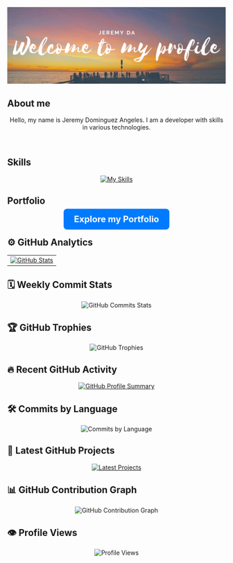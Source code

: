 <div align="center">
  <img src="/GitHudPROFILE.png" alt="Jeremy Dominguez Angeles Profile Picture">
</div>

## About me

<p align="center">
  Hello, my name is Jeremy Dominguez Angeles. I am a developer with skills in various technologies.
</p>

<br>

## Skills

<div align="center">
  <a href="https://skillicons.dev">
    <img src="https://skillicons.dev/icons?i=mysql,css,html,python,react,js,typescript,tailwind" alt="My Skills">
  </a>
</div>

## Portfolio

<div align="center">
  <p>
    <a href="https://projects-js-gamma.vercel.app/" target="_bck" style="background-color: #007bff; color: #fff; padding: 12px 24px; border-radius: 8px; text-decoration: none; font-weight: bold; font-size: 20px; transition: transform 0.3s ease;">
      Explore my Portfolio
    </a>
  </p>
</div>

## ⚙️ GitHub Analytics

<table align="center">
  <tr>
    <td align="center">
      <a href="https://github.com/jeremyda173">
        <img height="190em" src="https://github-readme-stats-eight-theta.vercel.app/api?username=jeremyda173&show_icons=true&theme=algolia&include_all_commits=true&count_private=true" alt="GitHub Stats"/>
      </a>
    </td>
  </tr>
</table>

## 🗓️ Weekly Commit Stats

<div align="center">
  <img src="https://github-readme-streak-stats.herokuapp.com/?user=jeremyda173&theme=algolia" alt="GitHub Commits Stats">
</div>

## 🏆 GitHub Trophies

<div align="center">
  <img src="https://github-profile-trophy.vercel.app/?username=jeremyda173&theme=algolia&no-frame=true&row=1" alt="GitHub Trophies">
</div>

## 🔥 Recent GitHub Activity

<div align="center">
  <a href="https://github.com/vn7n24fzkq/github-profile-summary-cards">
    <img src="https://github-profile-summary-cards.vercel.app/api/cards/profile-details?username=jeremyda173&theme=algolia" alt="GitHub Profile Summary">
  </a>
</div>

## 🛠️ Commits by Language

<div align="center">
  <img src="https://github-readme-stats.vercel.app/api/top-langs/?username=jeremyda173&langs_count=8&theme=algolia" alt="Commits by Language">
</div>

<!-- ## 🚀 Technologies I Work With

<div align="center">
  <img src="https://img.shields.io/badge/React-61DAFB?logo=react&logoColor=black" alt="React Badge">
  <img src="https://img.shields.io/badge/Node.js-339933?logo=node.js&logoColor=white" alt="Node.js Badge">
  <img src="https://img.shields.io/badge/TypeScript-3178C6?logo=typescript&logoColor=white" alt="TypeScript Badge">
  <img src="https://img.shields.io/badge/TailwindCSS-06B6D4?logo=tailwind-css&logoColor=white" alt="TailwindCSS Badge">
  <img src="https://img.shields.io/badge/MySQL-4479A1?logo=mysql&logoColor=white" alt="MySQL Badge">
</div> -->

<!-- ## 🌐 Social Links

<div align="center">
  <a href="https://twitter.com/jeremyda173" target="_blank">
    <img src="https://img.shields.io/badge/Twitter-1DA1F2?logo=twitter&logoColor=white" alt="Twitter Badge">
  </a>
  <a href="https://linkedin.com/in/jeremyda173" target="_blank">
    <img src="https://img.shields.io/badge/LinkedIn-0077B5?logo=linkedin&logoColor=white" alt="LinkedIn Badge">
  </a>
  <a href="https://dev.to/jeremyda173" target="_blank">
    <img src="https://img.shields.io/badge/Dev.to-0A0A0A?logo=dev.to&logoColor=white" alt="Dev.to Badge">
  </a>
</div> -->

## 🏡 Latest GitHub Projects

<div align="center">
  <a href="https://github.com/jeremyda173?tab=repositories" target="_blank">
    <img src="https://github-readme-stats.vercel.app/api/pin/?username=jeremyda173&repo=your-repository-name&theme=algolia" alt="Latest Projects">
  </a>
</div>

## 📊 GitHub Contribution Graph

<div align="center">
  <img src="https://github-readme-activity-graph.cyclic.app/graph?username=jeremyda173&theme=algolia&hide_border=true" alt="GitHub Contribution Graph">
</div>

<!-- ## ⏱️ Wakatime Stats

<div align="center">
  <img src="https://github-readme-stats.vercel.app/api/wakatime?username=jeremyda173&theme=algolia" alt="Wakatime Stats">
</div> -->

## 👁️ Profile Views

<div align="center">
  <img src="https://komarev.com/ghpvc/?username=jeremyda173&color=blue&style=flat-square" alt="Profile Views">
</div>
